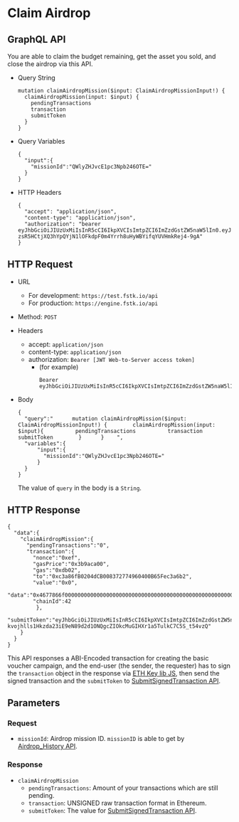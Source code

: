 
# Claim Airdrop

## GraphQL API
You are able to claim the budget remaining, get the asset you sold, and close the airdrop via this API.

- Query String
  ```
  mutation claimAirdropMission($input: ClaimAirdropMissionInput!) {
    claimAirdropMission(input: $input) {
      pendingTransactions
      transaction
      submitToken
    }
  }
  ```
- Query Variables

  ```
  {  
    "input":{  
      "missionId":"QWlyZHJvcE1pc3Npb246OTE="
    }
  }
  ```
- HTTP Headers 
  ```
  {
    "accept": "application/json",
    "content-type": "application/json",
    "authorization": "bearer eyJhbGciOiJIUzUxMiIsInR5cCI6IkpXVCIsImtpZCI6ImZzdGstZW5naW5lIn0.eyJ1aWQiOiLDr1xiw73Ch8KDSFx1MDAxMcOowo5awrvCqsOAXHUwMDAywrwmIiwiaWF0IjoxNTM4NTYyODAyLCJleHAiOjE1Mzg2NDkyMDIsImF1ZCI6InVybjpmc3RrOmVuZ2luZSIsImlzcyI6InVybjpmc3RrOmVuZ2luZSIsInN1YiI6InVybjpmc3RrOmVuZ2luZTphY2Nlc3NfdG9rZW4ifQ.sGfxYe16aRx_vmvzlRps_gcyTeQD-zsR5HCtjXQ3hYpQYjN1lOFkdpF0m4Yrrh8uHyWBYifqYUVHmkRej4-9gA"
  }
  ```
## HTTP Request

- URL
  - For development: `https://test.fstk.io/api`
  - For production: `https://engine.fstk.io/api`

- Method: `POST`

- Headers
  - accept: `application/json`
  - content-type: `application/json` 
  - authorization: `Bearer [JWT Web-to-Server access token]`
    - (for example)
      ```
      Bearer eyJhbGciOiJIUzUxMiIsInR5cCI6IkpXVCIsImtpZCI6ImZzdGstZW5naW5lIn0.eyJ1aWQiOiLDr1xiw73Ch8KDSFx1MDAxMcOowo5awrvCqsOAXHUwMDAywrwmIiwiaWF0IjoxNTM4NzA5MDM2LCJleHAiOjE1Mzg3OTU0MzYsImF1ZCI6InVybjpmc3RrOmVuZ2luZSIsImlzcyI6InVybjpmc3RrOmVuZ2luZSIsInN1YiI6InVybjpmc3RrOmVuZ2luZTphY2Nlc3NfdG9rZW4ifQ.msJZ61FHIkKtjUpDs4sx1Kk1rb9vdhus3ntUDj6rHNmsygiHTgOEMQFJMtVqtWqkNgrtRgGpngq8Rf47xTT53g
      ```

- Body
  ``` 
  {  
    "query":"      mutation claimAirdropMission($input: ClaimAirdropMissionInput!) {        claimAirdropMission(input: $input){          pendingTransactions          transaction          submitToken        }      }    ",
    "variables":{  
        "input":{  
          "missionId":"QWlyZHJvcE1pc3Npb246OTE="
        }
    }
  }
  ```

  The value of `query` in the body is a `String`. 
  

## HTTP Response
```
{  
  "data":{  
    "claimAirdropMission":{  
      "pendingTransactions":"0",
      "transaction":{  
        "nonce":"0xef",
        "gasPrice":"0x3b9aca00",
        "gas":"0xdb02",
        "to":"0xc3a86fB0204dCB008372774960400B65Fec3a6b2",
        "value":"0x0",
        "data":"0x4677866f000000000000000000000000000000000000000000000000000000000000005b",
        "chainId":42
         },
      "submitToken":"eyJhbGciOiJIUzUxMiIsInR5cCI6IkpXVCIsImtpZCI6ImZzdGstZW5naW5lIn0.eyJ1aWQiOiLDr1xiw73Ch8KDSFx1MDAxMcOowo5awrvCqsOAXHUwMDAywrwmIiwiYWN0aW9uIjoic3RvcEFpcmRyb3BNaXNzaW9uIiwiZGF0YSI6IlJuZUdid0FBQUFBQUFBQUFBQUFBQUFBQUFBQUFBQUFBQUFBQUFBQUFBQUFBQUFCYiIsImluZm8iOnsibWlzc2lvbklkIjoiOTEifSwiaWF0IjoxNTQzODIwMTI3LCJleHAiOjE1NDM4MjA3MjcsImF1ZCI6InVybjpmc3RrOmVuZ2luZSIsImlzcyI6InVybjpmc3RrOmVuZ2luZSIsInN1YiI6InVybjpmc3RrOmVuZ2luZTpzdWJtaXRfdG9rZW4ifQ.zyHfjPlcIzvwIbF77C4moV-kvojhlls1Hkzda23iE9eN89d2d1ONQgcZIOkcMuGIHXr1a5TulkC7C5S_t54vzQ"
    }
  }
}
```

This API responses a ABI-Encoded transaction for creating the basic voucher campaign, and the end-user (the sender, the requester) has to sign the `transaction` object in the response via [ETH Key lib JS](https://github.com/funderstoken/eth-key-lib-js), then send the signed transaction and the `submitToken` to [SubmitSignedTransaction API](https://github.com/funderstoken/module-api/tree/master/SubmitSignedTransaction).

## Parameters
### Request 
  - `missionId`: Airdrop mission ID. `missionID` is able to get by [Airdrop_History API](https://github.com/fstnetwork/module-api/blob/master/06-Airdrop/05-Airdrop_History.md).

### Response
  - `claimAirdropMission`
    - `pendingTransactions`: Amount of your transactions which are still pending.
    - `transaction`: UNSIGNED raw transaction format in Ethereum.
    - `submitToken`: The value for [SubmitSignedTransaction API](https://github.com/funderstoken/module-api/tree/master/SubmitSignedTransaction).